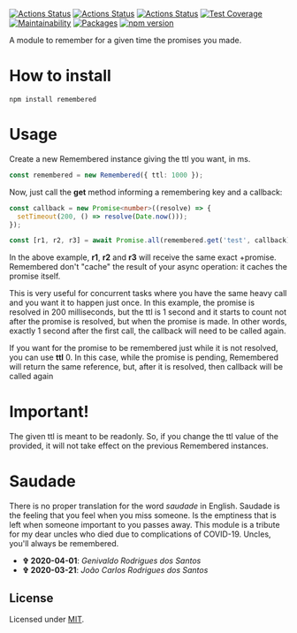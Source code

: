 [![Actions Status](https://github.com/Codibre/remembered/workflows/build/badge.svg)](https://github.com/Codibre/remembered/actions)
[![Actions Status](https://github.com/Codibre/remembered/workflows/test/badge.svg)](https://github.com/Codibre/remembered/actions)
[![Actions Status](https://github.com/Codibre/remembered/workflows/lint/badge.svg)](https://github.com/Codibre/remembered/actions)
[![Test Coverage](https://api.codeclimate.com/v1/badges/e6e1f5633ac8cd5d5d48/test_coverage)](https://codeclimate.com/github/Codibre/remembered/test_coverage)
[![Maintainability](https://api.codeclimate.com/v1/badges/e6e1f5633ac8cd5d5d48/maintainability)](https://codeclimate.com/github/Codibre/remembered/maintainability)
[![Packages](https://david-dm.org/Codibre/remembered.svg)](https://david-dm.org/Codibre/remembered)
[![npm version](https://badge.fury.io/js/remembered.svg)](https://badge.fury.io/js/remembered)

A module to remember for a given time the promises you made.

# How to install

```
npm install remembered
```

# Usage

Create a new Remembered instance giving the ttl you want, in ms.

``` ts
const remembered = new Remembered({ ttl: 1000 });
```

Now, just call the **get** method informing a remembering key and a callback:

```ts
const callback = new Promise<number>((resolve) => {
  setTimeout(200, () => resolve(Date.now()));
});

const [r1, r2, r3] = await Promise.all(remembered.get('test', callback));
```

In the above example, **r1**, **r2** and **r3** will receive the same exact +promise.
Remembered don't "cache" the result of your async operation: it caches the promise itself.

This is very useful for concurrent tasks where you have the same heavy call and you want it to happen just once.
In this example, the promise is resolved in 200 milliseconds, but the ttl is 1 second and it starts to count not after the promise is resolved, but when the promise is made. In other words, exactly 1 second after the first call, the callback will need to be called again.

If you want for the promise to be remembered just while it is not resolved, you can use **ttl** 0. In this case, while the promise is pending, Remembered will return the same reference, but, after it is resolved, then callback will be called again

# Important!

The given ttl is meant to be readonly. So, if you change the ttl value of the provided, it will not take effect on the previous Remembered instances.

# Saudade

There is no proper translation for the word *saudade* in English.
Saudade is the feeling that you feel when you miss someone. Is the emptiness that is left when someone important to you passes away.
This module is a tribute for my dear uncles who died due to complications of COVID-19.
Uncles, you'll always be remembered.

* **✞ 2020-04-01**: *Genivaldo Rodrigues dos Santos*
* **✞ 2020-03-21**: *João Carlos Rodrigues dos Santos*

## License

Licensed under [MIT](https://en.wikipedia.org/wiki/MIT_License).

